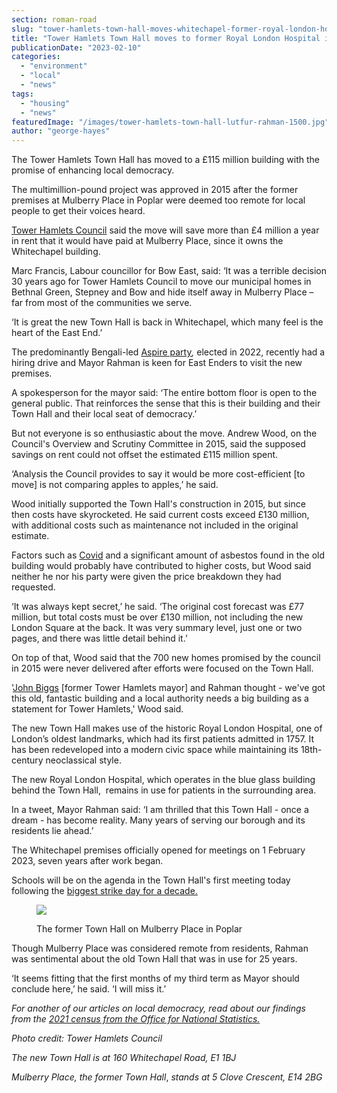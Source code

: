 ```yaml
---
section: roman-road
slug: "tower-hamlets-town-hall-moves-whitechapel-former-royal-london-hospital"
title: "Tower Hamlets Town Hall moves to former Royal London Hospital in Whitechapel seven years after works began"
publicationDate: "2023-02-10"
categories: 
  - "environment"
  - "local"
  - "news"
tags: 
  - "housing"
  - "news"
featuredImage: "/images/tower-hamlets-town-hall-lutfur-rahman-1500.jpg"
author: "george-hayes"
---
```


The Tower Hamlets Town Hall has moved to a £115 million building with the promise of enhancing local democracy.

The multimillion-pound project was approved in 2015 after the former premises at Mulberry Place in Poplar were deemed too remote for local people to get their voices heard.

[Tower Hamlets Council](https://romanroadlondon.com/tower-hamlets-council-launches-mayor-university-bursary-award/) said the move will save more than £4 million a year in rent that it would have paid at Mulberry Place, since it owns the Whitechapel building.

Marc Francis, Labour councillor for Bow East, said: ‘It was a terrible decision 30 years ago for Tower Hamlets Council to move our municipal homes in Bethnal Green, Stepney and Bow and hide itself away in Mulberry Place – far from most of the communities we serve.

‘It is great the new Town Hall is back in Whitechapel, which many feel is the heart of the East End.’

The predominantly Bengali-led [Aspire party](https://romanroadlondon.com/tower-hamlets-aspire-party-majority-win/)_,_ elected in 2022, recently had a hiring drive and Mayor Rahman is keen for East Enders to visit the new premises.

A spokesperson for the mayor said: ‘The entire bottom floor is open to the general public. That reinforces the sense that this is their building and their Town Hall and their local seat of democracy.’

But not everyone is so enthusiastic about the move. Andrew Wood, on the Council's Overview and Scrutiny Committee in 2015, said the supposed savings on rent could not offset the estimated £115 million spent.

‘Analysis the Council provides to say it would be more cost-efficient \[to move\] is not comparing apples to apples,’ he said.

Wood initially supported the Town Hall's construction in 2015, but since then costs have skyrocketed. He said current costs exceed £130 million, with additional costs such as maintenance not included in the original estimate.

Factors such as [Covid](https://romanroadlondon.com/high-street-coronavirus-impact/) and a significant amount of asbestos found in the old building would probably have contributed to higher costs, but Wood said neither he nor his party were given the price breakdown they had requested.

‘It was always kept secret,’ he said. ‘The original cost forecast was £77 million, but total costs must be over £130 million, not including the new London Square at the back. It was very summary level, just one or two pages, and there was little detail behind it.’

On top of that, Wood said that the 700 new homes promised by the council in 2015 were never delivered after efforts were focused on the Town Hall.

'[John Biggs](https://romanroadlondon.com/former-mayor-john-biggs-suspended-twitter-tower-hamlets-labour/) \[former Tower Hamlets mayor\] and Rahman thought - we've got this old, fantastic building and a local authority needs a big building as a statement for Tower Hamlets,' Wood said.

The new Town Hall makes use of the historic Royal London Hospital, one of London’s oldest landmarks, which had its first patients admitted in 1757. It has been redeveloped into a modern civic space while maintaining its 18th-century neoclassical style.

The new Royal London Hospital, which operates in the blue glass building behind the Town Hall,  remains in use for patients in the surrounding area.

In a tweet, Mayor Rahman said: ‘I am thrilled that this Town Hall - once a dream - has become reality. Many years of serving our borough and its residents lie ahead.’

The Whitechapel premises officially opened for meetings on 1 February 2023, seven years after work began. 

Schools will be on the agenda in the Town Hall's first meeting today following the [biggest strike day for a decade.](https://romanroadlondon.com/east-end-teachers-winter-strikes-mile-end-bethnal-green/)

<figure>

![](/images/tower-hamlets-town-hall-mulberry-place-poplar-1500-1024x683.jpg)

<figcaption>

The former Town Hall on Mulberry Place in Poplar

</figcaption>

</figure>

Though Mulberry Place was considered remote from residents, Rahman was sentimental about the old Town Hall that was in use for 25 years.

‘It seems fitting that the first months of my third term as Mayor should conclude here,’ he said. ‘I will miss it.’

_For another of our articles on local democracy, read about our findings from the_ [_2021 census from the Office for National Statistics._](https://romanroadlondon.com/census-2021-tower-hamlets-language-figures/)

_Photo credit: Tower Hamlets Council_

_The new Town Hall is at 160 Whitechapel Road, E1 1BJ_

_Mulberry Place, the former Town Hall_, _stands at 5 Clove Crescent, E14 2BG_




